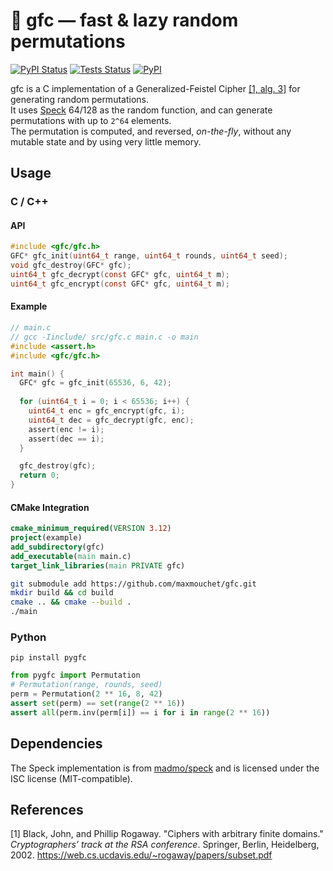 # 🎲 gfc — fast & lazy random permutations

[![PyPI Status](https://img.shields.io/github/workflow/status/maxmouchet/gfc/PyPI?logo=github&label=pypi)](https://github.com/maxmouchet/gfc/actions/workflows/pypi.yml)
[![Tests Status](https://img.shields.io/github/workflow/status/maxmouchet/gfc/Tests?logo=github&label=tests)](https://github.com/maxmouchet/gfc/actions/workflows/tests.yml)
[![PyPI](https://img.shields.io/pypi/v/pygfc?color=blue&logo=pypi&logoColor=white)](https://pypi.org/project/pygfc/)

gfc is a C implementation of a Generalized-Feistel Cipher [[1, alg. 3]](#1) for generating random permutations.  
It uses [Speck](https://en.wikipedia.org/wiki/Speck_%28cipher%29) 64/128 as the random function, and can generate permutations with up to `2^64` elements.  
The permutation is computed, and reversed, _on-the-fly_, without any mutable state and by using very little memory.

## Usage

### C / C++

#### API

```c
#include <gfc/gfc.h>
GFC* gfc_init(uint64_t range, uint64_t rounds, uint64_t seed);
void gfc_destroy(GFC* gfc);
uint64_t gfc_decrypt(const GFC* gfc, uint64_t m);
uint64_t gfc_encrypt(const GFC* gfc, uint64_t m);
```

#### Example

```c
// main.c
// gcc -Iinclude/ src/gfc.c main.c -o main
#include <assert.h>
#include <gfc/gfc.h>

int main() {
  GFC* gfc = gfc_init(65536, 6, 42);
  
  for (uint64_t i = 0; i < 65536; i++) {
    uint64_t enc = gfc_encrypt(gfc, i);
    uint64_t dec = gfc_decrypt(gfc, enc);
    assert(enc != i);
    assert(dec == i);
  }

  gfc_destroy(gfc);
  return 0;
}
```

#### CMake Integration

```cmake
cmake_minimum_required(VERSION 3.12)
project(example)
add_subdirectory(gfc)
add_executable(main main.c)
target_link_libraries(main PRIVATE gfc)
```

```bash
git submodule add https://github.com/maxmouchet/gfc.git
mkdir build && cd build
cmake .. && cmake --build .
./main
```

### Python

```
pip install pygfc
```

```python
from pygfc import Permutation
# Permutation(range, rounds, seed)
perm = Permutation(2 ** 16, 8, 42)
assert set(perm) == set(range(2 ** 16))
assert all(perm.inv(perm[i]) == i for i in range(2 ** 16))
```

## Dependencies

The Speck implementation is from [madmo/speck](https://github.com/madmo/speck) and is licensed under the ISC license (MIT-compatible).  

## References

<a id="1">[1]</a> Black, John, and Phillip Rogaway. "Ciphers with arbitrary finite domains." _Cryptographers’ track at the RSA conference_. Springer, Berlin, Heidelberg, 2002.
https://web.cs.ucdavis.edu/~rogaway/papers/subset.pdf
